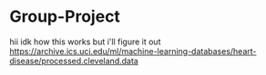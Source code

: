 # Group-Project
hii idk how this works but i'll figure it out
https://archive.ics.uci.edu/ml/machine-learning-databases/heart-disease/processed.cleveland.data 
